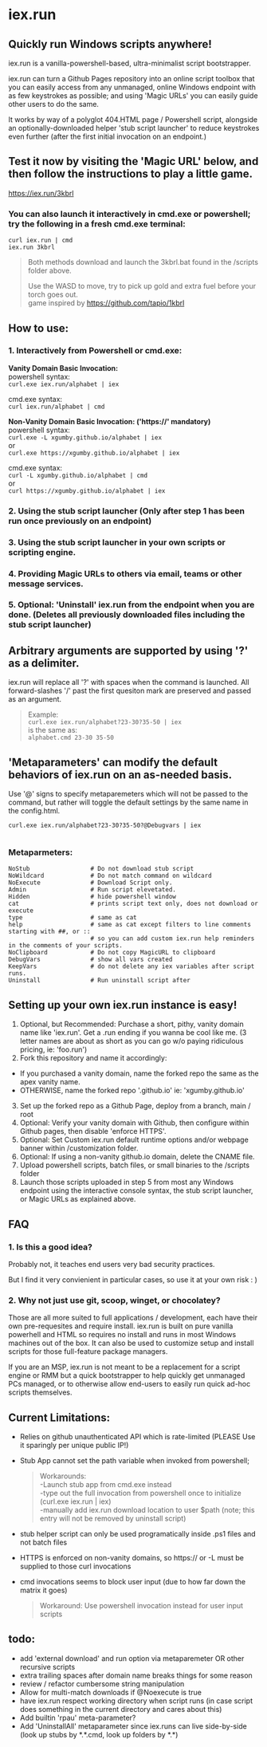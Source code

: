 <!--- readme.md MUST be located in sub folder .github or else 404.html will be super-ceded by readme.md which defeats the purpose of magic URLs --->

# iex.run

## Quickly run Windows scripts anywhere!

iex.run is a vanilla-powershell-based, ultra-minimalist script bootstrapper.  
  
iex.run can turn a Github Pages repository into an online script toolbox that you can easily access from any unmanaged, online Windows endpoint with as few keystrokes as possible; and using 'Magic URLs' you can easily guide other users to do the same. 

It works by way of a polyglot 404.HTML page / Powershell script, alongside an optionally-downloaded helper 'stub script launcher' to reduce keystrokes even further (after the first initial invocation on an endpoint.)

## Test it now by visiting the 'Magic URL' below, and then follow the instructions to play a little game.  
https://iex.run/3kbrl  
  
### You can also launch it interactively in cmd.exe or powershell; try the following in a fresh cmd.exe terminal:  
``curl iex.run | cmd``   
``iex.run 3kbrl``  
   
>Both methods download and launch the 3kbrl.bat found in the /scripts folder above.    
>  
>Use the WASD to move, try to pick up gold and extra fuel before your torch goes out.  
>game inspired by https://github.com/tapio/1kbrl  
  

## How to use:  
### 1. Interactively from Powershell or cmd.exe:  
  
 
**Vanity Domain Basic Invocation:**  
powershell syntax:  
``curl.exe iex.run/alphabet | iex``
  
cmd.exe syntax:  
``curl iex.run/alphabet | cmd ``  

  
**Non-Vanity Domain Basic Invocation: ('https://' mandatory)**  
powershell syntax:  
``curl.exe -L xgumby.github.io/alphabet | iex ``  
or  
``curl.exe https://xgumby.github.io/alphabet | iex ``  
   
cmd.exe syntax:  
``curl -L xgumby.github.io/alphabet | cmd ``  
or  
``curl https://xgumby.github.io/alphabet | iex``  
     
### 2. Using the stub script launcher (Only after step 1 has been run once previously on an endpoint)
### 3. Using the stub script launcher in your own scripts or scripting engine.
### 4. Providing Magic URLs to others via email, teams or other message services.
### 5. Optional: 'Uninstall' iex.run from the endpoint when you are done. (Deletes all previously downloaded files including the stub script launcher)

## Arbitrary arguments are supported by using '?' as a delimiter.
iex.run will replace all '?' with spaces when the command is launched. All forward-slashes '/' past the first quesiton mark are preserved and passed as an argument.
  
> Example:  
``curl.exe iex.run/alphabet?23-30?35-50 | iex``  
> is the same as:  
``alphabet.cmd 23-30 35-50``

## 'Metaparameters' can modify the default behaviors of iex.run on an as-needed basis.  
Use '@' signs to specify metaparemeters which will not be passed to the command, but rather will toggle the default settings by the same name in the config.html.

``curl.exe iex.run/alphabet?23-30?35-50?@Debugvars | iex``  
`` ``  
### Metaparmeters:
```
NoStub                 # Do not download stub script  
NoWildcard             # Do not match command on wildcard  
NoExecute              # Download Script only.  
Admin                  # Run script elevetated.  
Hidden                 # hide powershell window  
cat                    # prints script text only, does not download or execute  
type                   # same as cat  
help                   # same as cat except filters to line comments starting with ##, or :: 
                       # so you can add custom iex.run help reminders in the comments of your scripts.  
NoClipboard            # Do not copy MagicURL to clipboard  
DebugVars              # show all vars created  
KeepVars               # do not delete any iex variables after script runs.  
Uninstall              # Run uninstall script after  
```

## Setting up your own iex.run instance is easy!

1. Optional, but Recommended: Purchase a short, pithy, vanity domain name like 'iex.run'. Get a .run ending if you wanna be cool like me. (3 letter names are about as short as you can go w/o paying ridiculous pricing, ie: 'foo.run')  
2. Fork this repository and name it accordingly:
 - If you purchased a vanity domain, name the forked repo the same as the apex vanity name.
 - OTHERWISE, name the forked repo '<your-github-username>.github.io' ie: 'xgumby.github.io'
3. Set up the forked repo as a Github Page, deploy from a branch, main / root
4. Optional: Verify your vanity domain with Github, then configure within Github pages, then disable 'enforce HTTPS'.
5. Optional: Set Custom iex.run default runtime options and/or webpage banner within /customization folder.
6. Optional: If using a non-vanity github.io domain, delete the CNAME file. 
7. Upload powershell scripts, batch files, or small binaries to the /scripts folder
8. Launch those scripts uploaded in step 5 from most any Windows endpoint using the interactive console syntax, the stub script launcher, or Magic URLs as explained above.

## FAQ

### 1. Is this a good idea?

Probably not, it teaches end users very bad security practices.

But I find it very convienient in particular cases, so use it at your own risk : )

    
### 2. Why not just use git, scoop, winget, or chocolatey?

Those are all more suited to full applications / development, each have their own pre-requesites and require install. iex.run is built on pure vanilla powerhell and HTML so requires no install and runs in most Windows machines out of the box.
It can also be used to customize setup and install scripts for those full-feature package managers.

If you are an MSP, iex.run is not meant to be a replacement for a script engine or RMM but a quick bootstrapper to help quickly get unmanaged PCs managed, or to otherwise allow end-users to easily run quick ad-hoc scripts themselves.


## Current Limitations:

- Relies on github unauthenticated API which is rate-limited (PLEASE Use it sparingly per unique public IP!) 
- Stub App cannot set the path variable when invoked from powershell;  
   >Workarounds:  
   -Launch stub app from cmd.exe instead  
   -type out the full invocation from powershell once to initialize (curl.exe iex.run | iex)  
   -manually add iex.run download location to user $path (note; this entry will not be removed by uninstall script)  
    
- stub helper script can only be used programatically inside .ps1 files and not batch files  
- HTTPS is enforced on non-vanity domains, so https:// or -L must be supplied to those curl invocations
- cmd invocations seems to block user input (due to how far down the matrix it goes)  
   >Workaround: Use powershell invocation instead for user input scripts  
  
## todo:

- add 'external download' and run option via metaparemeter OR other recursive scripts
- extra trailing spaces after domain name breaks things for some reason  
- review / refactor cumbersome string manipulation
- Allow for multi-match downloads if @Noexecute is true
- have iex.run respect working directory when script runs (in case script does something in the current directory and cares about this)
- Add builtin 'rpau' meta-parameter?
- Add 'UninstallAll' metaparameter since iex.runs can live side-by-side (look up stubs by \*.\*.cmd, look up folders by \*.\*)
